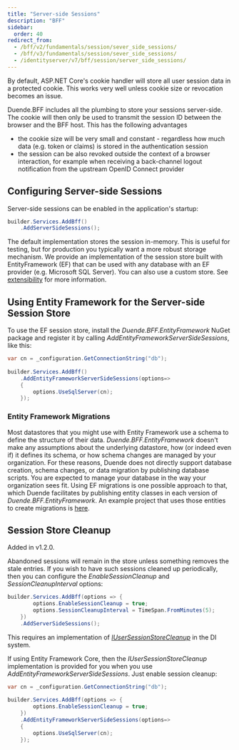 ```yaml
---
title: "Server-side Sessions"
description: "BFF"
sidebar:
  order: 40
redirect_from:
  - /bff/v2/fundamentals/session/sever_side_sessions/
  - /bff/v3/fundamentals/session/sever_side_sessions/
  - /identityserver/v7/bff/session/server_side_sessions/
---
```


By default, ASP.NET Core's cookie handler will store all user session data in a protected cookie. This works very well unless cookie size or revocation becomes an issue.

Duende.BFF includes all the plumbing to store your sessions server-side. The cookie will then only be used to transmit the session ID between the browser and the BFF host. This has the following advantages

* the cookie size will be very small and constant - regardless how much data (e.g. token or claims) is stored in the authentication session
* the session can be also revoked outside the context of a browser interaction, for example when receiving a back-channel logout notification from the upstream OpenID Connect provider

## Configuring Server-side Sessions

Server-side sessions can be enabled in the application's startup:

```csharp
builder.Services.AddBff()
    .AddServerSideSessions();
```

The default implementation stores the session in-memory. This is useful for testing, but for production you typically want a more robust storage mechanism. We provide an implementation of the session store built with EntityFramework (EF) that can be used with any database with an EF provider (e.g. Microsoft SQL Server). You can also use a custom store. See [extensibility](/bff/extensibility/sessions#user-session-store) for more information.

## Using Entity Framework for the Server-side Session Store

To use the EF session store, install the *Duende.BFF.EntityFramework* NuGet package and register it by calling *AddEntityFrameworkServerSideSessions*, like this:

```csharp
var cn = _configuration.GetConnectionString("db");
        
builder.Services.AddBff()
    .AddEntityFrameworkServerSideSessions(options=> 
    {
        options.UseSqlServer(cn);        
    });
```

### Entity Framework Migrations 
Most datastores that you might use with Entity Framework use a schema to define the structure of their data. *Duende.BFF.EntityFramework* doesn't make any assumptions about the underlying datastore, how (or indeed even if) it defines its schema, or how schema changes are managed by your organization. For these reasons, Duende does not directly support database creation, schema changes, or data migration by publishing database scripts. You are expected to manage your database in the way your organization sees fit. Using EF migrations is one possible approach to that, which Duende facilitates by publishing entity classes in each version of *Duende.BFF.EntityFramework*. An example project that uses those entities to create migrations is [here](https://github.com/DuendeSoftware/products/tree/main/bff/migrations/UserSessionDb).

## Session Store Cleanup

Added in v1.2.0.

Abandoned sessions will remain in the store unless something removes the stale entries.
If you wish to have such sessions cleaned up periodically, then you can configure the *EnableSessionCleanup* and *SessionCleanupInterval* options:

```csharp
builder.Services.AddBff(options => {
        options.EnableSessionCleanup = true;
        options.SessionCleanupInterval = TimeSpan.FromMinutes(5);
    })
    .AddServerSideSessions();
```

This requires an implementation of [*IUserSessionStoreCleanup*](/bff/extensibility/sessions#user-session-store-cleanup) in the DI system.

If using Entity Framework Core, then the *IUserSessionStoreCleanup* implementation is provided for you when you use *AddEntityFrameworkServerSideSessions*.
Just enable session cleanup:

```csharp
var cn = _configuration.GetConnectionString("db");
        
builder.Services.AddBff(options => {
        options.EnableSessionCleanup = true;
    })
    .AddEntityFrameworkServerSideSessions(options=> 
    {
        options.UseSqlServer(cn);        
    });
```
